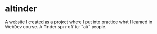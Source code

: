 # altinder
A website I created as a project where I put into practice what I learned in WebDev course. A Tinder spin-off for "alt" people.
